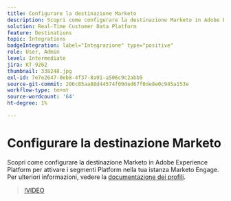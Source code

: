 ```yaml
---
title: Configurare la destinazione Marketo
description: Scopri come configurare la destinazione Marketo in Adobe Experience Platform per attivare i segmenti Platform nella tua istanza Marketo Engage.
solution: Real-Time Customer Data Platform
feature: Destinations
topic: Integrations
badgeIntegration: label="Integrazione" type="positive"
role: User, Admin
level: Intermediate
jira: KT-9262
thumbnail: 338248.jpg
exl-id: 7e7e2647-0eb8-4f37-8a91-a506c9c2abb9
source-git-commit: 286c85aa88d44574f00ded67f0de8e0c945a153e
workflow-type: tm+mt
source-wordcount: '64'
ht-degree: 1%

---
```


# Configurare la destinazione Marketo

Scopri come configurare la destinazione Marketo in Adobe Experience Platform per attivare i segmenti Platform nella tua istanza Marketo Engage. Per ulteriori informazioni, vedere la [documentazione dei profili](https://experienceleague.adobe.com/docs/experience-platform/rtcdp/profile/profile-browse.html?lang=it).

>[!VIDEO](https://video.tv.adobe.com/v/3440166?learn=on&enablevpops&captions=ita)

